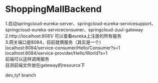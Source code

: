 # ShoppingMallBackend
1.启动springcloud-eureka-server、springcloud-eureka-servicesupport、springcloud-eureka-serviceconsumer、springcloud-zuul-gateway	<br/>
2.http://localhost:8081/   可以查看eureka上注册的所有服务	<br/>
3.网关端口是8084，目前就俩服务（其实是一个）<br/>
localhost:8084/service-consumer/Hello/Consumer?s=1<br/>
localhost:8084/service-provider/Hello/World?s=1<br/>
前端可以这样调用服务	<br/>
目测前端文件放在gateway的resource下


dev_tyf branch
